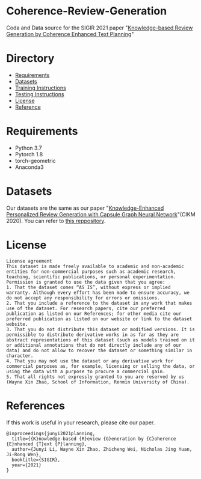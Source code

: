 # Coherence-Review-Generation
Coda and Data source for the SIGIR 2021 paper "[Knowledge-based Review Generation by Coherence Enhanced Text Planning](https://dl.acm.org/doi/abs/10.1145/3404835.3462865)"

# Directory

- [Requirements](#Requirements)
- [Datasets](#Datasets)
- [Training Instructions](#Training-Instructions)
- [Testing Instructions](#Testing-Instructions)
- [License](#License)
- [Reference](#References)

# Requirements

- Python 3.7
- Pytorch 1.8
- torch-geometric 
- Anaconda3

# Datasets

Our datasets are the same as our paper "[Knowledge-Enhanced Personalized Review Generation with Capsule Graph Neural Network](https://arxiv.org/abs/2010.01480)"(CIKM 2020). You can refer to [this reppository](https://github.com/turboLJY/CapsGNN-Review-Generation).

# License

```
License agreement
This dataset is made freely available to academic and non-academic entities for non-commercial purposes such as academic research, teaching, scientific publications, or personal experimentation. Permission is granted to use the data given that you agree:
1. That the dataset comes “AS IS”, without express or implied warranty. Although every effort has been made to ensure accuracy, we do not accept any responsibility for errors or omissions. 
2. That you include a reference to the dataset in any work that makes use of the dataset. For research papers, cite our preferred publication as listed on our References; for other media cite our preferred publication as listed on our website or link to the dataset website.
3. That you do not distribute this dataset or modified versions. It is permissible to distribute derivative works in as far as they are abstract representations of this dataset (such as models trained on it or additional annotations that do not directly include any of our data) and do not allow to recover the dataset or something similar in character.
4. That you may not use the dataset or any derivative work for commercial purposes as, for example, licensing or selling the data, or using the data with a purpose to procure a commercial gain.
5. That all rights not expressly granted to you are reserved by us (Wayne Xin Zhao, School of Information, Renmin University of China).
```

# References

If this work is useful in your research, please cite our paper.

```
@inproceedings{junyi2021planning,
  title={{K}nowledge-based {R}eview {G}eneration by {C}oherence {E}nhanced {T}ext {P}lanning},
  author={Junyi Li, Wayne Xin Zhao, Zhicheng Wei, Nicholas Jing Yuan, Ji-Rong Wen},
  booktitle={SIGIR},
  year={2021}
}
```

